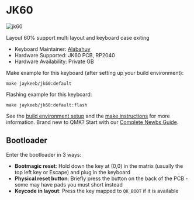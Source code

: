 # JK60

![jk60]( https://i.imgur.com/394cDVG.png )

Layout 60% support multi layout and keyboard case exiting

* Keyboard Maintainer: [Alabahuy](https://github.com/Alabahuy)
* Hardware Supported: JK60 PCB, RP2040
* Hardware Availability: Private GB

Make example for this keyboard (after setting up your build environment):

    make jaykeeb/jk60:default

Flashing example for this keyboard:

    make jaykeeb/jk60:default:flash

See the [build environment setup](https://docs.qmk.fm/#/getting_started_build_tools) and the [make instructions](https://docs.qmk.fm/#/getting_started_make_guide) for more information. Brand new to QMK? Start with our [Complete Newbs Guide](https://docs.qmk.fm/#/newbs).

## Bootloader

Enter the bootloader in 3 ways:

* **Bootmagic reset**: Hold down the key at (0,0) in the matrix (usually the top left key or Escape) and plug in the keyboard
* **Physical reset button**: Briefly press the button on the back of the PCB - some may have pads you must short instead
* **Keycode in layout**: Press the key mapped to `QK_BOOT` if it is available

